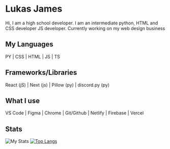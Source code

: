 # Lukas James

Hi, I am a high school developer. I am an intermediate python, HTML and CSS developer JS developer.
Currently working on my web design business

## My Languages

PY | CSS | HTML | JS | TS

## Frameworks/Libraries

React (jS) | Next (js) | Pillow (py) | discord.py (py)

## What I use

VS Code | Figma | Chrome | Git/Github | Netlify | Firebase | Vercel

## Stats

![My Stats](https://github-readme-stats.vercel.app/api?username=lukass4&show_icons=true&theme=dracula&count_private=true)
[![Top Langs](https://github-readme-stats.vercel.app/api/top-langs/?username=lukass4&layout=compact&theme=dracula)](https://github.com/anuraghazra/github-readme-stats)
